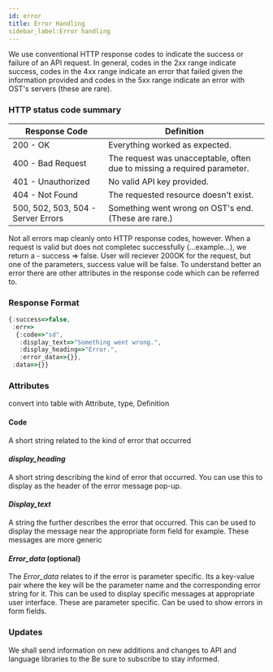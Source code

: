 ```yaml
---
id: error
title: Error Handling 
sidebar_label:Error handling 
---
```


We use conventional HTTP response codes to indicate the success or failure of an API request. In general, codes in the 2xx range indicate success, codes in the 4xx range indicate an error that failed given the information provided and codes in the 5xx range indicate an error with OST's servers (these are rare).


### HTTP status code summary
| Response Code                         | Definition                                         |
|------------------------------------|--------------------------------------------------------------------------|
|200 - OK                           | Everything worked as expected.                                           |
| 400 - Bad Request                  | The request was unacceptable, often due to missing a required parameter. |
| 401 - Unauthorized                 | No valid API key provided.                                               |
| 404 - Not Found                    | The requested resource doesn't exist.                                    |
| 500, 502, 503, 504 - Server Errors | Something went wrong on OST's end. (These are rare.)                     |

Not all errors map cleanly onto HTTP response codes, however. When a request is valid but does not completec successfully (...example...), we return a - success => false. User will reciever 200OK for the request, but one of the parameters, success value will be false. To understand better an error there are other attributes in the response code which can be referred to.

### Response Format 
```javascript
{:success=>false,
 :err=>
  {:code=>"sd",
   :display_text=>"Something went wrong.",
   :display_heading=>"Error.",
   :error_data=>{}},
 :data=>{}}
 ```


### Attributes
 convert into table with Attribute, type, Definition 
#### Code 
A short string related to the kind of error that occurred

#### _display_heading_
A short string describing the kind of error that occurred. You can use this to display as the header of the error message pop-up.

#### _Display_text_
A string the further describes the error that occurred. This can be used to display the message near the appropriate form field for example. These messages are more generic

#### _Error_data_ (optional)
The _Error_data_ relates to if the error is parameter specific. Its a key-value pair where the key will be the parameter name and the corresponding error string for it. This can be used to display specific messages at appropriate user interface. These are parameter specific. Can be used to show errors in form fields.

### Updates

We shall send information on new additions and changes to API and language libraries to the Be sure to subscribe to stay informed.



